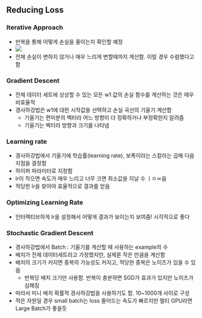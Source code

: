 ## Reducing Loss

### Iterative Approach
- 반복을 통해 어떻게 손실을 줄이는지 확인할 예정
- <img src="https://developers.google.com/machine-learning/crash-course/images/GradientDescentDiagram.svg">
- 전체 손실이 변하지 않거나 매우 느리게 변할때까지 계산함. 이럴 경우 수렴했다고 함


### Gradient Descent
- 전체 데이터 세트에 상상할 수 있는 모든 w1 값의 손실 함수를 계산하는 것은 매우 비효율적
- 경사하강법은 w1에 대한 시작값을 선택하고 손실 곡선의 기울기 계산함
	- 기울기는 편미분의 벡터라 어느 방향이 더 정확하거나 부정확한지 알려줌
	- 기울기는 벡터라 방향과 크기를 나타냄


### Learning rate
- 경사하강법에서 기울기에 학습률(learning rate), 보폭이라는 스칼라는 곱해 다음 지점을 결정함
- 하이퍼 파라미터로 지정함
- lr이 작으면 속도가 매우 느리고 너무 크면 최소값을 지날 수 ㅣㅇㅆ음
- 적당한 lr을 찾아야 효율적으로 결과를 얻음


### Optimizing Learning Rate
- 인터랙티브하게 lr을 설정해서 어떻게 결과가 보이는지 보여줌! 시각적으로 좋다


### Stochastic Gradient Descent
- 경사하강법에서 Batch : 기울기를 계산할 때 사용하는 example의 수
- 배치가 전체 데이터세트라고 가정했지만, 실제론 작은 만큼을 계산함
- 배치의 크기가 커지면 중복의 가능성도 커지고, 적당한 중복은 노이즈가 있을 수 있음
	- 반복당 배치 크기만 사용함. 반복이 충분하면 SGD가 효과가 있지만 노이즈가 심해짐
- 따라서 미니 배치 확률적 경사하강법을 사용하기도 함. 10~1000개 사이로 구성 
- 적은 자원일 경우 small batch는 loss 줄어드는 속도가 빠르지만 멀티 GPU라면 Large Batch가 좋을듯 